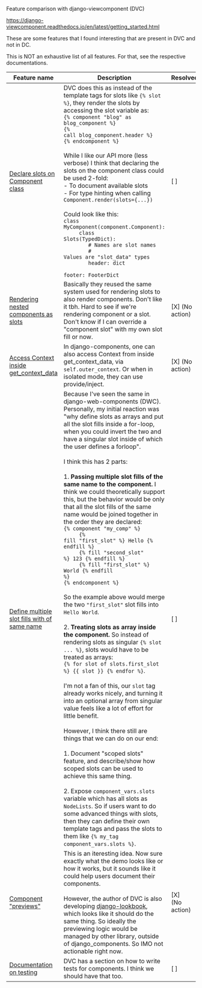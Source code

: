 Feature comparison with django-viewcomponent (DVC)

https://django-viewcomponent.readthedocs.io/en/latest/getting_started.html

These are some features that I found interesting that are present in DVC and not in DC.

This is NOT an exhaustive list of all features. For that, see the respective documentations.


Feature name | Description | Resolved
-- | -- | --
[Declare slots on Component class](https://django-viewcomponent.readthedocs.io/en/latest/slot.html#basic) | DVC does this as instead of the template tags for slots like `{% slot %}`, they render the slots by accessing the slot variable as: <br/> <code>{% component "blog" as blog_component %}<br/>{% call blog_component.header %} <br/>{% endcomponent %}</code> <br/><br/>While I like our API more (less verbose) I think that declaring the slots on the component class could be used 2-fold:<br/>- To document available slots<br/>- For type hinting when calling <code>Component.render(slots={...})</code><br/><br/>Could look like this:<br/><code>class MyComponent(component.Component):<br/> &nbsp; &nbsp; class Slots(TypedDict):<br/>&nbsp; &nbsp; &nbsp; &nbsp;  # Names are slot names<br/>&nbsp; &nbsp; &nbsp; &nbsp;  # Values are "slot_data" types<br/>&nbsp; &nbsp; &nbsp; &nbsp; header: dict<br/>&nbsp; &nbsp; &nbsp; &nbsp; footer: FooterDict</code> | [ ]
[Rendering nested components as slots](https://django-viewcomponent.readthedocs.io/en/latest/slot.html#linking-slots-with-other-component) | Basically they reused the same system used for rendering slots to also render components. Don't like it tbh. Hard to see if we're rendering component or a slot. Don't know if I can override a "component slot" with my own slot fill or now. | [X] (No action)
[Access Context inside get_context_data](https://django-viewcomponent.readthedocs.io/en/latest/context.html#context) | In django-components, one can also access Context from inside get_context_data, via `self.outer_context`. Or when in isolated mode, they can use provide/inject. | [X] (No action)
[Define multiple slot fills with of same name](https://django-viewcomponent.readthedocs.io/en/latest/slot.html#component-with-rendersmanyfield) | Because I've seen the same in django-web-components (DWC). Personally, my initial reaction was "why define slots as arrays and put all the slot fills inside a for-loop, when you could invert the two and have a singular slot inside of which the user defines a forloop".<br/><br/>I think this has 2 parts:<br/><br/>1. <b>Passing multiple slot fills of the same name to the component.</b> I think we could theoretically support this, but the behavior would be only that all the slot fills of the same name would be joined together in the order they are declared:<br/><code>{% component "my_comp" %}<br/> &nbsp; &nbsp; {% fill "first_slot" %} Hello {% endfill %}<br/> &nbsp; &nbsp; {% fill "second_slot" %} 123 {% endfill %}<br/> &nbsp; &nbsp; {% fill "first_slot" %} World {% endfill %}<br/>{% endcomponent %}</code><br/><br/>So the example above would merge the two `"first_slot"` slot fills into `Hello World`.<br/><br/>2. <b>Treating slots as array inside the component.</b> So instead of rendering slots as singular `{% slot ... %}`, slots would have to be treated as arrays:<br/> `{% for slot of slots.first_slot %} {{ slot }} {% endfor %}`.<br/><br/>I'm not a fan of this, our `slot` tag already works nicely, and turning it into an optional array from singular value feels like a lot of effort for little benefit.<br/><br/>However, I think there still are things that we can do on our end:<br/><br/>1. Document "scoped slots" feature, and describe/show how scoped slots can be used to achieve this same thing.<br/><br/>2. Expose `component_vars.slots` variable which has all slots as `NodeLists`. So if users want to do some advanced things with slots, then they can define their own template tags and pass the slots to them like `{% my_tag component_vars.slots %}`. | [ ]
[Component "previews"](https://django-viewcomponent.readthedocs.io/en/latest/preview.html#previews) | This is an iteresting idea. Now sure exactly what the demo looks like or how it works, but it sounds like it could help users document their components.<br/><br/>However, the author of DVC is also developing [django-lookbook](https://github.com/rails-inspire-django/django-lookbook), which looks like it should do the same thing. So ideally the previewing logic would be managed by other library, outside of django_components. So IMO not actionable right now. | [X] <br/> (No action)
[Documentation on testing](https://django-viewcomponent.readthedocs.io/en/latest/testing.html) | DVC has a section on how to write tests for components. I think we should have that too. | [ ]

